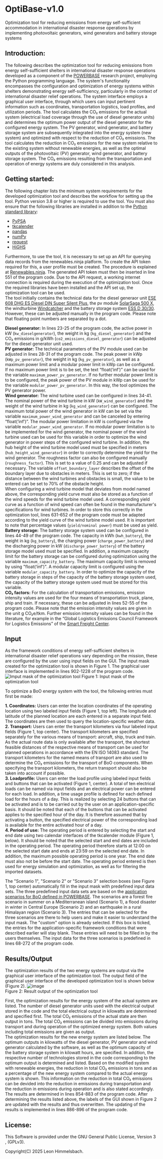 # OptiBase-v1.0
Optimization tool for reducing emissions from energy self-sufficient accommodation in international disaster response operations by implementing photovoltaic generators, wind generators and battery storage systems

## Introduction: 
The following describes the optimization tool for reducing emissions from energy self-sufficient shelters in international disaster response operations developed as a component of the [POWERBASE](https://www.powerbaseproject.eu/) research project, employing the Python programming language. The system's functionality encompasses the configuration and optimization of energy systems within shelters demonstrating energy self-sufficiency, particularly in the context of international disaster relief operations. The system interface employs a graphical user interface, through which users can input pertinent information such as coordinates, transportation logistics, load profiles, and utilization periods. The tool calculates the CO₂ emissions for the actual system (electrical load coverage through the use of diesel generator units) and determines the optimum power output of the diesel generator for the configured energy system. The PV generator, wind generator, and battery storage system are subsequently integrated into the energy system (new system) and optimized with respect to the reduction of CO₂ emissions. The tool calculates the reduction in CO₂ emissions for the new system relative to the existing system without renewable energies, as well as the optimal outputs of the photovoltaic (PV) generator, wind generator, and battery storage system.  The CO₂ emissions resulting from the transportation and operation of energy systems are duly considered in this analysis.

## Getting started:
The following chapter lists the minimum system requirements for the developed optimization tool and describes the workflow for setting up the tool.
Python version 3.8 or higher is required to use the tool. You must also ensure that the following libraries are installed in addition to the [Python standard library](https://docs.python.org/3/library/index.html): 
- [PyPSA](https://pypsa.readthedocs.io/en/latest/getting-started/installation.html)
- [tkcalender](https://tkcalendar.readthedocs.io/en/stable/installation.html)
- [pandas](https://pandas.pydata.org/docs/getting_started/install.html)
- [numPy](https://numpy.org/install/)
- [request](https://pypi.org/project/requests/)
- [HiGHS](https://ergo-code.github.io/HiGHS/dev/interfaces/python/#python-getting-started)

Furthermore, to use the tool, it is necessary to set up an API for querying data records from the renewables.ninja platform. To create the API token required for this, a user profile must be created. The procedure is explained at [Renewables.ninja](https://www.renewables.ninja/documentation/api). The generated API token must then be inserted in line 551 of the program code. Due to the API request, a working internet connection is required during the execution of the optimization tool. Once the required libraries have been installed and the API set up, the optimization tool can be used.  
The tool initially contains the technical data for the diesel generaor unit [ESE 608 DHG ES Diesel DIN Super Silent Plus](https://www.endressparts.com/transfer/Datenblatt/ESE%20608%20DHG%20ES%20Diesel%20DIN%20Super%20Silent%20Plus%20(156312)_DE_0.pdf), the pv module [SolarSaga 500 X](https://www.jackery.com/products/jackery-solarsaga-500-x#product_tab_1), the windturbine [Windcatcher](https://kitex.tech/de/products/windfanger-standard-set-1?variant=48658987188549) and the battery storage system [ESS D 30/30](https://www.endress-zero.com/de/endress_professional). However, these can be adjusted manually in the program code. Please note that floating point numbers are separated by a dot. 

**Diesel generator:** In lines 23-25 of the program code, the active power in kW (`kw_dieselgenerator`), the weight in kg (`kg_diesel_generator`) and the CO₂ emissions in g/kWh (`co2_emissions_diesel_generator`) can be adjusted for the diesel generator unit used.  
**PV generator:** The technical parameters of the PV module used can be adjusted in lines 28-31 of the program code. The peak power in kWp (`kWp_pv_generator`), the weight in kg (`kg_pv_generator`), as well as a maximum power limit and a modular power limit in kWp can be configured. If no maximum power limit is to be set, the text “float(‘inf’)” can be used for the variable `maximum_power_pv_generator`. If no further modular power limit is to be configured, the peak power of the PV module in kWp can be used for the variable `modular_power_pv_generator`. In this way, the tool optimizes the PV generator power.  
**Wind generator:** The wind turbine used can be configured in lines 34-41. The nominal power of the wind turbine in kW (`kW_wind_generator`) and the weight of the wind turbine in kg (`kg_wind_generator`) can be configured. The maximum total power of the wind generator in kW can be set via the variable `maximum_power_wind_generator` and can be canceled by entering “float(‘inf’)”. The modular power limitation in kW is configured via the variable `modular_power_wind_generator`. If no modular power limitation is to be implemented for the wind generator, the nominal power of the wind turbine used can be used for this variable in order to optimize the wind generator in power steps of the configured wind turbine. In addition, the hub height of the wind turbine model used must be specified in meters (`hub_height_wind_generator`) in order to correctly determine the yield for the wind generator. The roughness factor can also be configured manually (`roughness_factor`). This is set to a value of 0.25 and can be adjusted if necessary. The variable `offset_boundary_layer` describes the offset of the boundary layer due to obstacles in meters. This is set to zero; if the distance between the wind turbines and obstacles is small, the value to be entered can be set to 70% of the obstacle height.  
When configuring a wind turbine model that deviates from model named above, the corresponding yield curve must also be stored as a function of the wind speeds for the wind turbine model used. A corresponding yield curve as a function of wind speed can often be found in the manufacturer's specifications for wind turbines. In order to store this correctly in the optimization tool, lines 631-652 of the program code must be adapted according to the yield curve of the wind turbine model used. It is important to note that percentage values (`yield/nominal power`) must be used as yield.  
**Battery storage:** The battery storage system used can be configured in lines 44-49 of the program code. The capacity in kWh (`kwh_battery`), the weight in kg (`kg_battery`), the charging power (`charge_power_battery`) and the discharging power in kW (`discharge_power_battery`) of the battery storage model used must be specified. In addition, a maximum capacity limit for the battery storage can be configured during optimization using the variable `maximum_capacity_battery`. The maximum capacity limit is removed by using "float(‘inf’)". A modular capacity limit is configured using the variable `modular_capacity_battery`. In order to optimize the capacity of the battery storage in steps of the capacity of the battery storage system used, the capacity of the battery storage system used must be stored for this variable.  
**CO₂ factors:** For the calculation of transportation emissions, emission intensity values are used for the four means of transportation truck, plane, ship and train. If necessary, these can be adjusted in lines 52-55 of the program code. Please note that the emission intensity values are given in the unit g CO₂e/tkm. Further emission intensity values can be found in the literature, for example in the “Global Logistics Emissions Council Framework for Logistics Emissions” of the [Smart Freight Center](https://smart-freight-centre-media.s3.amazonaws.com/documents/GLEC_FRAMEWORK_v3_UPDATED_02_04_24.pdf).

## Input
As the framework conditions of energy self-sufficient shelters in international disaster relief operations vary depending on the mission, these are configured by the user using input fields on the GUI. The input mask created for the optimization tool is shown in Figure 1. The graphical user interface is implemented in lines 902-1228 of the program code.  
![Imput mask of the optimization tool](https://github.com/user-attachments/assets/db09fb72-1b51-4238-9393-3a9a8ce5daa9)
Figure 1: Input mask of the optimization tool

To optimize a BoO energy system with the tool, the following entries must first be made:  

**1.	Coordinates:** Users can enter the location coordinates of the operating location using two labeled input fields (Figure 1, top left). The longitude and latitude of the planned location are each entered in a separate input field. The coordinates are then used to query the location-specific weather data.  
**2.	Transport:** Users can enter the transport kilometers via four labeled input fields (Figure 1, top center). The transport kilometers are specified separately for the various means of transport: aircraft, ship, truck and train. As the actual route data is only available after the transport, the shortest feasible distances of the respective means of transport can be used for planned operations in accordance with the EN ISO 14083 standard. The transport kilometers for the named means of transport are also used to determine the CO₂ emissions for the transport of BoO components. When specifying the transport kilometers, the return transport should also be taken into account if possible.  
**3.	Loadprofile:** Users can enter the load profile using labeled input fields and buttons that can be activated (Figure 1, center). A total of ten electrical loads can be named via input fields and an electrical power can be entered for each load. In addition, a time usage profile is defined for each defined load for the hours of a day. This is realized by selecting 24 buttons that can be activated and is to be carried out by the user on an application-specific basis. It should be noted that each of the buttons that can be activated applies to the specified hour of the day. It is therefore assumed that by activating a button, the specified electrical power of the corresponding load is available for the entire activated hour of a day.  
**4.	Period of use:** The operating period is entered by selecting the start and end date using two calendar interfaces of the tkcalender module (Figure 1, below). It should be noted that the selected start and end dates are included in the operating period. The operating period therefore starts at 12:00 on the selected start date and ends at 23:59 on the selected end date. In addition, the maximum possible operating period is one year. The end date must also not be before the start date. The operating period entered is then used for energy simulation and optimization, as well as for filtering the imported datasets.

The "Scenario 1", "Scenario 2" or "Scenario 3" selection boxes (see Figure 1, top center) automatically fill in the input mask with predefined input data sets. The three predefined input data sets are based on the [application scenarios for BoO defined in POWERBASE](https://www.powerbaseproject.eu/wp-content/uploads/Powerbase-D2.1-Scenario-Definition-Final.pdf). The scenarios are a forest fire scenario in summer on a Mediterranean island (Scenario 1), a flood disaster in winter in Central Europe (Scenario 2) and an earthquake in a rural Himalayan region (Scenario 3). The entries that can be selected for the three scenarios are there to help users and make it easier to understand the input mask. The "custom" option is already selected. If this box is ticked, the entries for the application-specific framework conditions that were described earlier will stay blank. These entries will need to be filled in by the users themselves. The input data for the three scenarios is predefined in lines 68-272 of the program code.

## Results/Output
The optimization results of the two energy systems are output via the graphical user interface of the optimization tool. The output field of the graphical user interface of the developed optimization tool is shown below (Figure 2).
![image](https://github.com/user-attachments/assets/cf7fc6d7-85f1-431e-84a2-6d439c5245e0)  
Figure 2: Result output of the optimization tool

First, the optimization results for the energy system of the actual system are listed. The number of diesel generator units used with the electrical output stored in the code and the total electrical output in kilowatts are determined and specified first. The total CO₂ emissions of the actual state are then output in tons. The total CO₂ emissions can be divided into emissions during transport and during operation of the optimized energy system. Both values including total emissions are given as output.  
The optimization results for the new energy system are listed below. The optimum outputs in kilowatts of the diesel generator, PV generator and wind generator calculated by the software, as well as the optimum capacity of the battery storage system in kilowatt hours, are specified. In addition, the respective number of technologies stored in the code corresponding to the optimum output is determined and listed. Based on the modified system with renewable energies, the reduction in total CO₂ emissions in tons and as a percentage of the new energy system compared to the actual energy system is shown. This information on the reduction in total CO₂ emissions can be devided into the reduction in emissions during transportation and the reduction in emissions during operation and is also stated accordingly. The results are determined in lines 854-883 of the program code.  After determining the results listed above, the labels of the GUI shown in Figure 2 are updated with the results and thus overwritten. The updating of the results is implemented in lines 886-896 of the program code.

## License:
This Software is provided under the GNU General Public License, Version 3 , (GPLv3).  

Copyright(C) 2025 Leon Himmelsbach.

